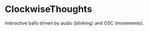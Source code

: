 ClockwiseThoughts
=================

Interactive balls driven by audio (blinking) and OSC (movements).

